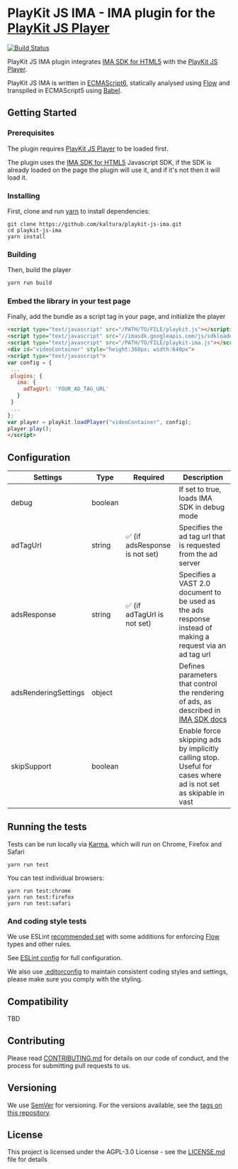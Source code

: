 # PlayKit JS IMA - IMA plugin for the [PlayKit JS Player]

[![Build Status](https://travis-ci.com/kaltura/playkit-js-ima.svg?token=s2ZQw18ukx9Q6ePzDX3F&branch=master)](https://travis-ci.com/kaltura/playkit-js-ima)

PlayKit JS IMA plugin integrates [IMA SDK for HTML5] with the [PlayKit JS Player].
 
PlayKit JS IMA is written in [ECMAScript6], statically analysed using [Flow] and transpiled in ECMAScript5 using [Babel].

[IMA SDK for HTML5]: https://developers.google.com/interactive-media-ads/docs/sdks/html5/
[Flow]: https://flow.org/
[ECMAScript6]: https://github.com/ericdouglas/ES6-Learning#articles--tutorials
[Babel]: https://babeljs.io

## Getting Started

### Prerequisites
The plugin requires [PlayKit JS Player] to be loaded first.

The plugin uses the [IMA SDK for HTML5] Javascript SDK, if the SDK is already loaded on the page the plugin will use it, and if it's not then it will load it.

[Playkit JS Player]: https://github.com/kaltura/playkit-js

### Installing

First, clone and run [yarn] to install dependencies:

[yarn]: https://yarnpkg.com/lang/en/

```
git clone https://github.com/kaltura/playkit-js-ima.git
cd playkit-js-ima
yarn install
```

### Building

Then, build the player

```javascript
yarn run build
```

### Embed the library in your test page

Finally, add the bundle as a script tag in your page, and initialize the player

```html
<script type="text/javascript" src="/PATH/TO/FILE/playkit.js"></script>                     <!--PlayKit player-->
<script type="text/javascript" src="//imasdk.googleapis.com/js/sdkloader/ima3.js"></script> <!--IMA SDK for HTML5-->
<script type="text/javascript" src="/PATH/TO/FILE/playkit-ima.js"></script>                 <!--PlayKit IMA plugin-->
<div id="videoContainer" style="height:360px; width:640px">
<script type="text/javascript">
var config = {
 ...
 plugins: {
   ima: {
     adTagUrl: 'YOUR_AD_TAG_URL'
   }
 }
 ...
};
var player = playkit.loadPlayer("videoContainer", config);
player.play();
</script>
```

## Configuration

| Settings             	| Type    	| Required                                       	| Description                                                                                                                                                                                	|
|----------------------	|---------	|------------------------------------------------	|--------------------------------------------------------------------------------------------------------------------------------------------------------------------------------------------	|
| debug                	| boolean 	|                                                	| If set to true, loads IMA SDK in debug mode                                                                                                                                                 	|
| adTagUrl             	| string  	| :white_check_mark: (if adsResponse is not set) 	| Specifies the ad tag url that is requested from the ad server                                                                                                                              	|
| adsResponse          	| string  	| :white_check_mark: (if adTagUrl is not set)    	| Specifies a VAST 2.0 document to be used as the ads response instead of making a request via an ad tag url                                                                                 	|
| adsRenderingSettings 	| object  	|                                                	| Defines parameters that control the rendering of ads, as described in [IMA SDK docs](https://developers.google.com/interactive-media-ads/docs/sdks/html5/v3/apis#ima.AdsRenderingSettings) 	|
| skipSupport          	| boolean 	|                                                	| Enable force skipping ads by implicitly calling stop. Useful for cases where ad is not set as skipable in vast                                                                             	|

## Running the tests

Tests can be run locally via [Karma], which will run on Chrome, Firefox and Safari

[Karma]: https://karma-runner.github.io/1.0/index.html
```
yarn run test
```

You can test individual browsers:
```
yarn run test:chrome
yarn run test:firefox
yarn run test:safari
```

### And coding style tests

We use ESLint [recommended set](http://eslint.org/docs/rules/) with some additions for enforcing [Flow] types and other rules.

See [ESLint config](.eslintrc.json) for full configuration.

We also use [.editorconfig](.editorconfig) to maintain consistent coding styles and settings, please make sure you comply with the styling.


## Compatibility

TBD

## Contributing

Please read [CONTRIBUTING.md](https://gist.github.com/PurpleBooth/b24679402957c63ec426) for details on our code of conduct, and the process for submitting pull requests to us.

## Versioning

We use [SemVer](http://semver.org/) for versioning. For the versions available, see the [tags on this repository](https://github.com/kaltura/playkit-js-ima/tags). 

## License

This project is licensed under the AGPL-3.0 License - see the [LICENSE.md](LICENSE.md) file for details
